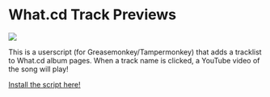 What.cd Track Previews
=====================

![](http://i.imgur.com/dgn0IOz.png)

This is a userscript (for Greasemonkey/Tampermonkey) that adds a tracklist to What.cd album pages. When a track name is clicked, a YouTube video of the song will play!

[Install the script here!](https://greasyfork.org/scripts/3380-what-cd-track-previews/code/Whatcd%20Track%20Previews.user.js)
